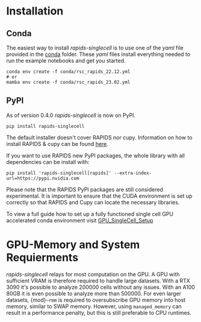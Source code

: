 # Installation
## Conda
The easiest way to install *rapids-singlecell* is to use one of the *yaml* file provided in the [conda](https://github.com/Intron7/rapids_singlecell/tree/main/conda) folder. These *yaml* files install everything needed to run the example notebooks and get you started.
```
conda env create -f conda/rsc_rapids_22.12.yml
# or
mamba env create -f conda/rsc_rapids_23.02.yml
```
## PyPI
As of version 0.4.0 *rapids-singlecell* is now on PyPI.
```
pip install rapids-singlecell
```
The default installer doesn't cover RAPIDS nor cupy. Information on how to install RAPIDS & cupy can be found [here](https://rapids.ai/start.html).

If you want to use RAPIDS new PyPI packages, the whole library with all dependencies can be install with:
```
pip install 'rapids-singlecell[rapids]' --extra-index-url=https://pypi.nvidia.com
```
Please note that the RAPIDS PyPI packages are still considered experimental. It is important to ensure that the CUDA environment is set up correctly so that RAPIDS and Cupy can locate the necessary libraries.

To view a full guide how to set up a fully functioned single cell GPU accelerated conda environment visit [GPU_SingleCell_Setup](https://github.com/Intron7/GPU_SingleCell_Setup)


# GPU-Memory and System Requierments

*rapids-singlecell* relays for most computation on the GPU. A GPU with sufficient VRAM is therefore required to handle large datasets.
With a RTX 3090 it's possible to analyze 200000 cells without any issues. With an A100 80GB it is even possible to analyze more than 500000. For even larger datasets, {mod}`~rmm` is required to oversubscribe GPU memory into host memory, similar to SWAP memory. However, using `managed_memory` can result in a performance penalty, but this is still preferable to CPU runtimes.
